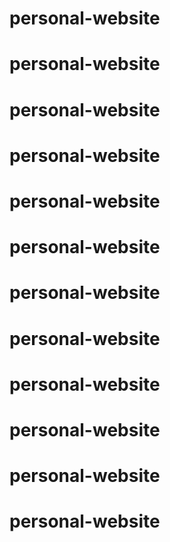 # personal-website
# personal-website
# personal-website
# personal-website
# personal-website
# personal-website
# personal-website
# personal-website
# personal-website
# personal-website
# personal-website
# personal-website

